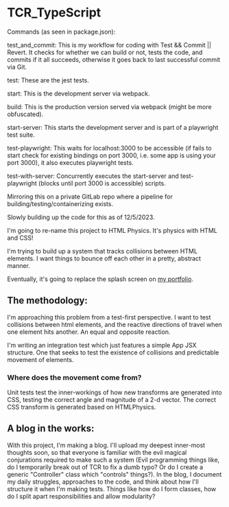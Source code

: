 # TCR_TypeScript

Commands (as seen in package.json):


test_and_commit: This is my workflow for coding with Test && Commit || Revert. It checks for whether we can build or not, tests the code, and commits if it all succeeds, otherwise it goes back to last successful commit via Git.

test: These are the jest tests.

start: This is the development server via webpack.

build: This is the production version served via webpack (might be more obfuscated).

start-server: This starts the development server and is part of a playwright test suite.

test-playwright: This waits for localhost:3000 to be accessible (if fails to start check for existing bindings on port 3000, i.e. some app is using your port 3000), it also executes playwright tests.

test-with-server: Concurrently executes the start-server and test-playwright (blocks until port 3000 is accessible) scripts.


Mirroring this on a private GitLab repo where a pipeline for building/testing/containerizing exists. 

Slowly building up the code for this as of 12/5/2023.


I'm going to re-name this project to HTML Physics. It's physics with HTML and CSS!

I'm trying to build up a system that tracks collisions between HTML elements. I want things to bounce off each other in a pretty, abstract manner.

Eventually, it's going to replace the splash screen on [my portfolio](https://juandeaglio.github.io).


## The methodology:
I'm approaching this problem from a test-first perspective. I want to test collisions between html elements, and the reactive directions of travel when one element hits another. An equal and opposite reaction.

I'm writing an integration test which just features a simple App JSX structure. One that seeks to test the existence of collisions and predictable movement of elements. 


### Where does the movement come from?
Unit tests test the inner-workings of how new transforms are generated into CSS, testing the correct angle and magnitude of a 2-d vector.
The correct CSS transform is generated based on HTMLPhysics.

## A blog in the works:
With this project, I'm making a blog. I'll upload my deepest inner-most thoughts soon, so that everyone is familiar with the evil magical conjurations required to make such a system (Evil programming things like, do I temporarily break out of TCR to fix a dumb typo? Or do I create a generic "Controller" class which "controls" things?).
In the blog, I document my daily struggles, approaches to the code, and think about how I'll structure it when I'm making tests. Things like how do I form classes, how do I split apart responsibilities and allow modularity?
